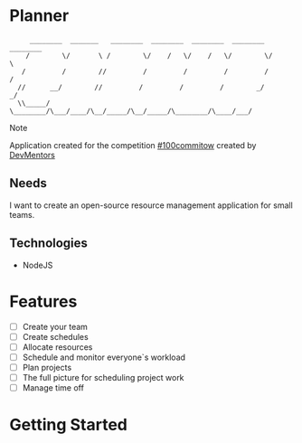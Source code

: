# Planner
```
     ________  _______   ________  ________  ________  ________  ________
    /        \/       \ /        \/    /   \/    /   \/        \/        \
   /         /        //         /         /         /         /         /
  //      __/        //         /         /         /        _/        _/
  \\_____/  \________/\___/____/\__/_____/\__/_____/\________/\____/___/  
```


> [!NOTE]
> <p align="left">Application created for the competition <a href="https://100commitow.pl">#100commitow</a> created by <a href="https://devmentors.io/">DevMentors</a></p>

## Needs
<p align="left">I want to create an open-source resource management application for small teams.</p>

## Technologies
- NodeJS


# Features
<!-- &#x2610; checkbox empty
     &#x2705; checkbox full green
-->
- &#x2610; Create your team
- &#x2610; Create schedules
- &#x2610; Allocate resources
- &#x2610; Schedule and monitor everyone`s workload
- &#x2610; Plan projects
- &#x2610; The full picture for scheduling project work
- &#x2610; Manage time off

# Getting Started
